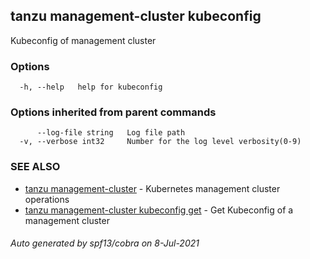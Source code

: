## tanzu management-cluster kubeconfig

Kubeconfig of management cluster

### Options

```
  -h, --help   help for kubeconfig
```

### Options inherited from parent commands

```
      --log-file string   Log file path
  -v, --verbose int32     Number for the log level verbosity(0-9)
```

### SEE ALSO

* [tanzu management-cluster](tanzu_management-cluster.md)	 - Kubernetes management cluster operations
* [tanzu management-cluster kubeconfig get](tanzu_management-cluster_kubeconfig_get.md)	 - Get Kubeconfig of a management cluster

###### Auto generated by spf13/cobra on 8-Jul-2021
